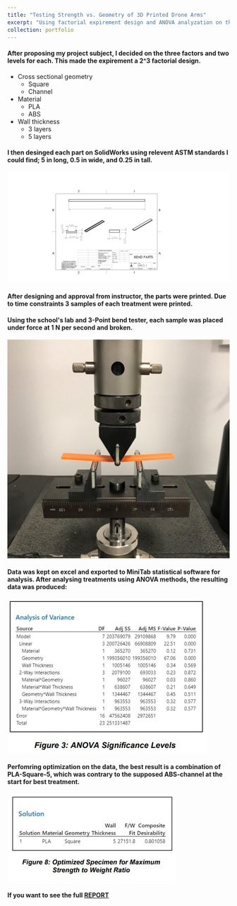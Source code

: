 ```yaml
---
title: "Testing Strength vs. Geometry of 3D Printed Drone Arms"
excerpt: "Using factorial expirement design and ANOVA analyzation on theoretical drone arms.<br/><img src='/images/ASTMDroneArmParts.JPG'>"
collection: portfolio
---
```


#### After proposing my project subject, I decided on the three factors and two levels for each. This made the expirement a 2^3 factorial design.
* Cross sectional geometry
   * Square
   * Channel
* Material
   * PLA
   * ABS
* Wall thickness
   * 3 layers
   * 5 layers

#### I then desinged each part on SolidWorks using relevent ASTM standards I could find; 5 in long, 0.5 in wide, and 0.25 in tall.

<img src='/images/ASTMDroneArmParts.JPG'>

#### After designing and approval from instructor, the parts were printed. Due to time constraints 3 samples of each treatment were printed.
#### Using the school's lab and 3-Point bend tester, each sample was placed under force at 1 N per second and broken.

<img src='/images/BendTester.jpg'>
 
#### Data was kept on excel and exported to MiniTab statistical software for analysis. After analysing treatments using ANOVA methods, the resulting data was produced:

<img src='/images/MiniTabData.JPG'>

#### Perfomring optimization on the data, the best result is a combination of PLA-Square-5, which was contrary to the supposed ABS-channel at the start for best treatment.

<img src='/images/results.JPG'>

#### If you want to see the full [REPORT](https://camden-carroll.github.io/files/CamdenCarroll_FinalReport.pdf)

  
  
  
  
